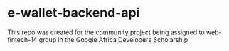 # e-wallet-backend-api
This repo was created for the community project being assigned to web-fintech-14 group in the Google Africa Developers Scholarship
